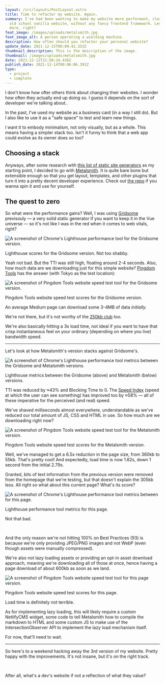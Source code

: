 ```yaml
---
layout: /src/layouts/PostLayout.astro
title: Time to refactor my website. Again.
summary: I've had been wanting to make my website more performant, closer to an
  old school vanilla website, without any fancy frontend framework. Less is
  more, right?
feat_image: /images/uploads/metalsmith.jpg
feat_image_alt: A person operating a wielding machine.
description: How often should you refactor your personal website?
update_date: 2021-12-15T00:09:42.353Z
thumbnail_description: This is the description of the image.
thumbnail: /images/uploads/metalsmith.jpg
date: 2021-12-12T21:58:24.436Z
publish_date: 2021-12-14T00:06:06.391Z
type:
  - project
  - complete
---
```


I don't know how ofter others think about changing their websites. I wonder how often they actually end up doing so. I guess it depends on the sort of developer we're talking about..

In the past, I've used my website as a business card (in a way I still do). But I also like to use it as a "safe space" to test and learn new things.

I want it to embody minimalism, not only visually, but as a whole. This means having a simpler stack too. Isn't it funny to think that a web app could evolve as its owner does so too?

## Choosing a stack

Anyways, after some research with <a href="https://github.com/myles/awesome-static-generators" target="_blank">this list of static site generators</a> as my starting point, I decided to go with <a href="https://www.metalsmith.io/" target="_blank">Metalsmith</a>. It is quite bare bone but extensible enough so that you get layout, templates, and other plugins that turn it into a pretty decent developer experience. Check out <a href="https://github.com/mstrlaw/mstrlaw" target="_blank">the repo</a> if you wanna spin it and use for yourself.

## The quest to zero

So what were the performance gains? Well, I was using <a href="https://gridsome.org/" target="_blank">Gridsome</a> previsouly — a very solid static generator if you want to keep it in the Vue universe — so it's not like I was in the red when it comes to web vitals, right?

![A screenshot of Chrome's Lighthouse performance tool for the Gridsome version.](/images/uploads/old_lighthouse-min.jpg 'Lighthouse scores for the Gridsome version. Not too shabby.')

<p class="u-ImageDescription">Lighthouse scores for the Gridsome version. Not too shabby.</p>

Yeah not bad. But the TTI was still high, floating around 2-4 seconds. Also, how much data are we downloading just for this simple website? <a href="https://tools.pingdom.com/" target="_blank">Pingdom Tools</a> has the answer (with Tokyo as the test location):

![A screenshot of Pingdom Tools website speed test tool for the Gridsome version.](/images/uploads/old_pingdom_tokyo-min.jpg 'Pingdom Tools website speed test scores for the Gridsome version.')

<p class="u-ImageDescription">Pingdom Tools website speed test scores for the Gridsome version.</p>

An average Medium page can download some 3-4MB of data _initially._

We're not there, but it's not worthy of the <a href="https://250kb.club/" target="_blank">250kb club</a> too.

We're also basically hitting a 3s load time, not ideal if you want to have that crisp instantaneous feel on your ordinary (depending on where you live) bandwidth speed.

<hr>

Let's look at how Metalsmith's version stacks against Gridsome's.

![A screenshot of Chrome's Lighthouse performance tool metrics between the Gridsome and Metalsmith versions.](/images/uploads/web_vitals_diference.png 'Lighthouse metrics between the Gridsome (above) and Metalsmith (below) versions.')

<p class="u-ImageDescription">Lighthouse metrics between the Gridsome (above) and Metalsmith (below) versions.</p>

TTI was reduced by ≈43% and Blocking Time to 0. The <a href="https://web.dev/speed-index/" target="_blank">Speed Index</a> (speed at which the user can see something) has improved too by ≈58% — all of these imperative for the perceived (and real) speed.

We've shaved milliseconds almost everywhere, understandable as we've reduced our total amount of JS, CSS and HTML in use. So how much are we downloading right now?

![A screenshot of Pingdom Tools website speed test tool for the Metalsmith version.](/images/uploads/new_pingdom_tokyp.jpg 'Pingdom Tools website speed test scores for the Metalsmith version.')

<p class="u-ImageDescription">Pingdom Tools website speed test scores for the Metalsmith version.</p>

Well, we've managed to get a 6.5x reduction in the page size, from 360kb to 55kb. That's pretty cool! And expectedly, load time is now 1.82s, down 1 second from the initial 2.79s.

Granted, bits of text information from the previous version were removed from the homepage that we're testing, but that doesn't explain the 305kb less. All right so what about this current page? What's its score?

![A screenshot of Chrome's Lighthouse performance tool metrics between for this page.](/images/uploads/new_post_lighthouse.jpg 'Lighthouse performance tool metrics for this page.')

<p class="u-ImageDescription">Lighthouse performance tool metrics for this page.</p>

Not that bad.

<br>

And the only reason we're not hitting 100% on Best Practices (93) is because we're only providing JPEG/PNG images and not WebP (even though assets were manually compressed).

We're also not lazy loading assets or providing an opt-in asset download approach, meaning we're downloading all of those at once, hence having a page download of about 600kb as soon as we land.

![A screenshot of Pingdom Tools website speed test tool for this page version.](/images/uploads/new_post_pingdom.jpg 'Pingdom Tools website speed test scores for this page.')

<p class="u-ImageDescription">Pingdom Tools website speed test scores for this page.</p>

Load time is definitely not terrible.

As for implementing lazy loading, this will likely require a custom NetlifyCMS widget, some code to tell Metalsmith how to compile the markdown to HTML and some custom JS to make use of the IntersectionObserver API to implement the lazy load mechanism itself.

For now, that'll need to wait.

<hr>

So here's to a weekend hacking away the 3rd version of my website. Pretty happy with the improvements. It's not insane, but it's on the right track.

<br>

After all, what's a dev's website if not a reflection of what they value?
